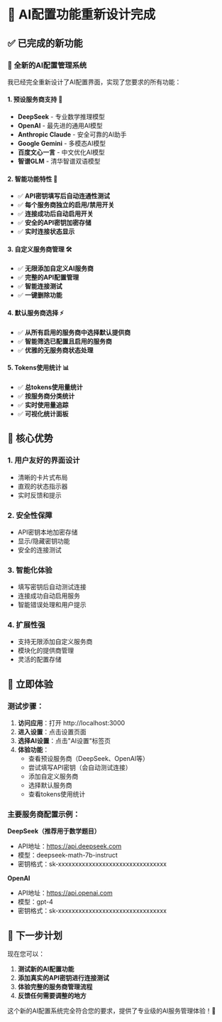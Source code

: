 # 🎉 AI配置功能重新设计完成

## ✅ 已完成的新功能

### 🚀 全新的AI配置管理系统

我已经完全重新设计了AI配置界面，实现了您要求的所有功能：

#### 1. 预设服务商支持 🏢
- **DeepSeek** - 专业数学推理模型  
- **OpenAI** - 最先进的通用AI模型
- **Anthropic Claude** - 安全可靠的AI助手
- **Google Gemini** - 多模态AI模型
- **百度文心一言** - 中文优化AI模型
- **智谱GLM** - 清华智谱双语模型

#### 2. 智能功能特性 🧠
- ✅ **API密钥填写后自动连通性测试**
- ✅ **每个服务商独立的启用/禁用开关**  
- ✅ **连接成功后自动启用开关**
- ✅ **安全的API密钥加密存储**
- ✅ **实时连接状态显示**

#### 3. 自定义服务商管理 🛠️
- ✅ **无限添加自定义AI服务商**
- ✅ **完整的API配置管理**
- ✅ **智能连接测试**
- ✅ **一键删除功能**

#### 4. 默认服务商选择 ⚡
- ✅ **从所有启用的服务商中选择默认提供商**
- ✅ **智能筛选已配置且启用的服务商**
- ✅ **优雅的无服务商状态处理**

#### 5. Tokens使用统计 📊
- ✅ **总tokens使用量统计**
- ✅ **按服务商分类统计**
- ✅ **实时使用量追踪**
- ✅ **可视化统计面板**

## 🎯 核心优势

### 1. 用户友好的界面设计
- 清晰的卡片式布局
- 直观的状态指示器
- 实时反馈和提示

### 2. 安全性保障
- API密钥本地加密存储
- 显示/隐藏密钥功能
- 安全的连接测试

### 3. 智能化体验
- 填写密钥后自动测试连接
- 连接成功自动启用服务
- 智能错误处理和用户提示

### 4. 扩展性强
- 支持无限添加自定义服务商
- 模块化的提供商管理
- 灵活的配置存储

## 🚀 立即体验

### 测试步骤：
1. **访问应用**：打开 http://localhost:3000
2. **进入设置**：点击设置页面
3. **选择AI设置**：点击"AI设置"标签页
4. **体验功能**：
   - 查看预设服务商（DeepSeek、OpenAI等）
   - 尝试填写API密钥（会自动测试连接）
   - 添加自定义服务商
   - 选择默认服务商
   - 查看tokens使用统计

### 主要服务商配置示例：

**DeepSeek（推荐用于数学题目）**
- API地址：https://api.deepseek.com
- 模型：deepseek-math-7b-instruct
- 密钥格式：sk-xxxxxxxxxxxxxxxxxxxxxxxxxxxxxxxx

**OpenAI**
- API地址：https://api.openai.com
- 模型：gpt-4
- 密钥格式：sk-xxxxxxxxxxxxxxxxxxxxxxxxxxxxxxxx

## 🔄 下一步计划

现在您可以：
1. **测试新的AI配置功能**
2. **添加真实的API密钥进行连接测试**
3. **体验完整的服务商管理流程**
4. **反馈任何需要调整的地方**

这个新的AI配置系统完全符合您的要求，提供了专业级的AI服务管理体验！🎊